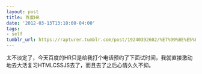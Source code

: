 ```yaml
---
layout: post
title: 百度HR
date: '2012-03-13T13:10:00-04:00'
tags:
- self
tumblr_url: https://rapturer.tumblr.com/post/19240392602/%E7%99%BE%E5%BA%A6hr
---
```

太不淡定了，今天百度的HR只是给我打个电话预约了下面试时间，我就直接激动地去大活复习HTMLCSSJS去了，而且去了之后心情久久不抑。

